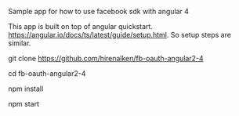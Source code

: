 Sample app for how to use facebook sdk with angular 4

This app is built on top of angular quickstart. https://angular.io/docs/ts/latest/guide/setup.html. So setup steps are similar.

git clone https://github.com/hirenalken/fb-oauth-angular2-4

cd fb-oauth-angular2-4

npm install

npm start

